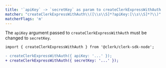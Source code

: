 ```yaml
---
title: '`apiKey` -> `secretKey` as param to createClerkExpressWithAuth'
matcher: "createClerkExpressWithAuth\\([\\s\\S]*?apiKey:[\\s\\S]*?\\)"
matcherFlags: 'm'
---
```


The `apiKey` argument passed to `createClerkExpressWithAuth` must be changed to `secretKey`.

```diff
import { createClerkExpressWithAuth } from '@clerk/clerk-sdk-node';

- createClerkExpressWithAuth({ apiKey: '...' });
+ createClerkExpressWithAuth({ secretKey: '...' });
```
